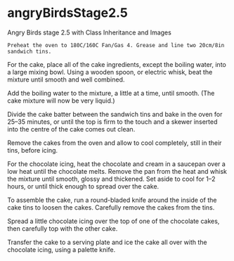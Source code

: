 # angryBirdsStage2.5
Angry Birds stage 2.5 with Class Inheritance and Images

    Preheat the oven to 180C/160C Fan/Gas 4. Grease and line two 20cm/8in sandwich tins.

For the cake, place all of the cake ingredients, except the boiling water, into a large mixing bowl. Using a wooden spoon, or electric whisk, beat the mixture until smooth and well combined.

Add the boiling water to the mixture, a little at a time, until smooth. (The cake mixture will now be very liquid.)

Divide the cake batter between the sandwich tins and bake in the oven for 25–35 minutes, or until the top is firm to the touch and a skewer inserted into the centre of the cake comes out clean.

Remove the cakes from the oven and allow to cool completely, still in their tins, before icing.

For the chocolate icing, heat the chocolate and cream in a saucepan over a low heat until the chocolate melts. Remove the pan from the heat and whisk the mixture until smooth, glossy and thickened. Set aside to cool for 1–2 hours, or until thick enough to spread over the cake.

To assemble the cake, run a round-bladed knife around the inside of the cake tins to loosen the cakes. Carefully remove the cakes from the tins.

Spread a little chocolate icing over the top of one of the chocolate cakes, then carefully top with the other cake.

Transfer the cake to a serving plate and ice the cake all over with the chocolate icing, using a palette knife.

